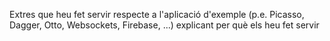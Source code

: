 Extres que heu fet servir respecte a l'aplicació d'exemple (p.e. Picasso, Dagger,
Otto, Websockets, Firebase, ...) explicant per què els heu fet servir